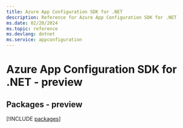 ```yaml
---
title: Azure App Configuration SDK for .NET
description: Reference for Azure App Configuration SDK for .NET
ms.date: 02/20/2024
ms.topic: reference
ms.devlang: dotnet
ms.service: appconfiguration
---
```

# Azure App Configuration SDK for .NET - preview
## Packages - preview
[!INCLUDE [packages](app-configuration-index.md)]